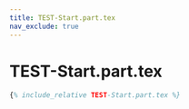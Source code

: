 ```yaml
---
title: TEST-Start.part.tex
nav_exclude: true
---
```


# TEST-Start.part.tex

```latex
{% include_relative TEST-Start.part.tex %}
```
